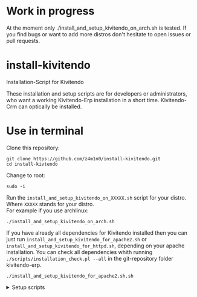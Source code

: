# Work in progress

At the moment only ./install_and_setup_kivitendo_on_arch.sh is tested. If you
find bugs or want to add more distros don't hesitate to open issues or pull
requests.

# install-kivitendo
Installation-Script for Kivitendo

These installation and setup scripts are for developers or administrators, who
want a working Kivitendo-Erp installation in a short time. Kivitendo-Crm can
optically be installed.

# Use in terminal

Clone this repository:

    git clone https://github.com/z4m1n0/install-kivitendo.git
    cd install-kivtendo

Change to root:

    sudo -i

Run the `install_and_setup_kivitendo_on_XXXXX.sh` script for your distro. Where
`XXXXX` stands for your distro.\
For example if you use archlinux:

    ./install_and_setup_kivitendo_on_arch.sh

If you have already all dependencies for Kivitendo installed then you can just
run `install_and_setup_kivitendo_for_apache2.sh` or
`install_and_setup_kivitendo_for_httpd.sh`, depending on your apache
installation. You can check all dependencies whith running
`./scripts/installation_check.pl --all` in the git-repository folder
kivitendo-erp.

    ./install_and_setup_kivitendo_for_apache2.sh.sh

<details>
<summary>Setup scripts</summary>

| script                                | usage                                        | description                                |
|---------------------------------------|----------------------------------------------|--------------------------------------------|
| `setup_kivitendo.sh`                  | `-p passwd -d install_dir`                   | setup kivitendo forlders and create config |
| `setup_postgresql.sh`                 | `-p passwd -d install_dir [-D postgres_dir]` | change psql config and setup users         |
| `setup_httpd.sh` / `setup_apache2.sh` | `-d install_dir`                             | change apache config and creates vhosts    |

</details>

